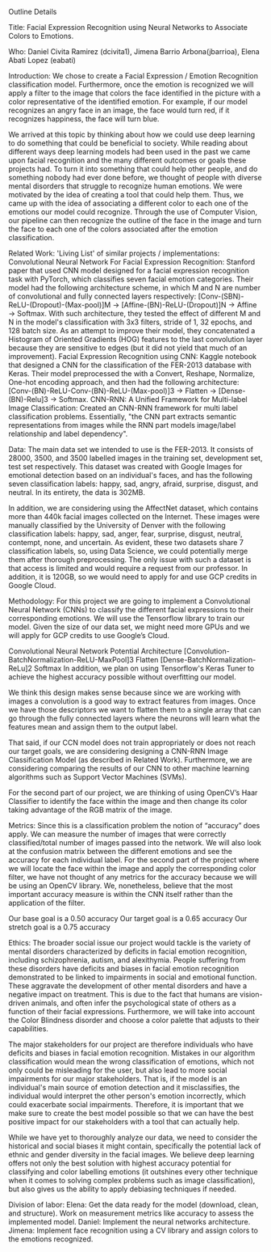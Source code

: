Outline Details
 
Title:  Facial Expression Recognition using Neural Networks to Associate Colors to Emotions.
 
Who: Daniel Civita Ramirez (dcivita1), Jimena Barrio Arbona(jbarrioa), Elena Abati Lopez (eabati)
 
Introduction: We chose to create a Facial Expression / Emotion Recognition classification model. Furthermore, once the emotion is recognized we will apply a filter to the image that colors the face identified in the picture with a color representative of the identified emotion. For example, if our model recognizes an angry face in an image, the face would turn red, if it recognizes happiness, the face will turn blue.
 
We arrived at this topic by thinking about how we could use deep learning to do something that could be beneficial to society. While reading about different ways deep learning models had been used in the past we came upon facial recognition and the many different outcomes or goals these projects had. To turn it into something that could help other people, and do something nobody had ever done before, we thought of people with diverse mental disorders that struggle to recognize human emotions. We were motivated by the idea of creating a tool that could help them. Thus, we came up with the idea of associating a different color to each one of the emotions our model could recognize. Through the use of Computer Vision, our pipeline can then recognize the outline of the face in the image and turn the face to each one of the colors associated after the emotion classification.
 
Related Work: 'Living List' of similar projects / implementations:
Convolutional Neural Network For Facial Expression Recognition: Stanford paper that used CNN model designed for a facial expression recognition task with PyTorch, which classifies seven facial emotion categories. Their model had the following architecture scheme, in which M and N are number of convolutional and fully connected layers respectively: [Conv-(SBN)-ReLU-(Dropout)-(Max-pool)]M → [Affine-(BN)-ReLU-(Dropout)]N →  Affine →  Softmax. With such architecture, they tested the effect of different M and N in the model's classification with 3x3 filters, stride of 1, 32 epochs, and 128 batch size. As an attempt to improve their model, they concatenated a Histogram of Oriented Gradients (HOG) features to the last convolution layer because they are sensitive to edges (but it did not yield that much of an improvement). 
Facial Expression Recognition using CNN: Kaggle notebook that designed a CNN for the classification of the FER-2013 database with Keras. Their model preprocessed the with a Convert, Reshape, Normalize, One-hot encoding approach, and then had the following architecture: [Conv-(BN)-ReLU-Conv-(BN)-ReLU-(Max-pool)]3 → Flatten → [Dense-(BN)-Relu]3 → Softmax.
CNN-RNN: A Unified Framework for Multi-label Image Classification: Created an CNN-RNN framework for multi label classification problems. Essentially, "the CNN part extracts semantic representations from images while the RNN part models image/label relationship and label dependency".

Data: The main data set we intended to use is the FER-2013. It consists of 28000, 3500, and 3500 labelled images in the training set, development set, test set respectively. This dataset was created with Google Images for emotional detection based on an individual's faces, and has the following seven classification labels: happy, sad, angry, afraid, surprise, disgust, and neutral. In its entirety, the data is 302MB. 
 
In addition, we are considering using the AffectNet dataset, which contains more than 440k facial images collected on the Internet. These images were manually classified by the University of Denver with the following classification labels: happy, sad, anger, fear, surprise, disgust, neutral, contempt, none, and uncertain. As evident, these two datasets share 7 classification labels, so, using Data Science, we could potentially merge them after thorough preprocessing. The only issue with such a dataset is that access is limited and would require a request from our professor. In addition, it is 120GB, so we would need to apply for and use GCP credits in Google Cloud.
 
Methodology: For this project we are going to implement a Convolutional Neural Network (CNNs) to classify the different facial expressions to their corresponding emotions. We will use the Tensorflow library to train our model. Given the size of our data set, we might need more GPUs and we will apply for GCP credits to use Google’s Cloud. 
 
Convolutional Neural Network Potential Architecture
[Convolution-BatchNormalization-ReLU-MaxPool]3
Flatten
[Dense-BatchNormalization-ReLu]2
Softmax
In addition, we plan on using Tensorflow's Keras Tuner to achieve the highest accuracy possible without overfitting our model.
 
We think this design makes sense because since we are working with images a convolution is a good way to extract features from images. Once we have those descriptors we want to flatten them to a single array that can go through the fully connected layers where the neurons will learn what the features mean and assign them to the output label. 
 
That said, if our CCN model does not train appropriately or does not reach our target goals, we are considering designing a CNN-RNN Image Classification Model (as described in Related Work). Furthermore, we are considering comparing the results of our CNN to other machine learning algorithms such as Support Vector Machines (SVMs). 
 
For the second part of our project, we are thinking of using OpenCV’s Haar Classifier to identify the face within the image and then change its color taking advantage of the RGB matrix of the image.
 
Metrics: Since this is a classification problem the notion of “accuracy” does apply. We can measure the number of images that were correctly classified/total number of images passed into the network. We will also look at the confusion matrix between the different emotions and see the accuracy for each individual label. For the second part of the project where we will locate the face within the image and apply the corresponding color filter, we have not thought of any metrics for the accuracy because we will be using an OpenCV library. We, nonetheless, believe that the most important accuracy measure is within the CNN itself rather than the application of the filter. 
 
Our base goal is a 0.50 accuracy
Our target goal is a 0.65 accuracy
Our stretch goal is a 0.75 accuracy
 
Ethics: The broader social issue our project would tackle is the variety of mental disorders characterized by deficits in facial emotion recognition, including schizophrenia, autism, and alexithymia. People suffering from these disorders have deficits and biases in facial emotion recognition demonstrated to be linked to impairments in social and emotional function. These aggravate the development of other mental disorders and have a negative impact on treatment. This is due to the fact that humans are vision-driven animals, and often infer the psychological state of others as a function of their facial expressions. Furthermore, we will take into account the Color Blindness disorder and choose a color palette that adjusts to their capabilities.
 
The major stakeholders for our project are therefore individuals who have deficits and biases in facial emotion recognition. Mistakes in our algorithm classification would mean the wrong classification of emotions, which not only could be misleading for the user, but also lead to more social impairments for our major stakeholders. That is, if the model is an individual's main source of emotion detection and it misclassifies, the individual would interpret the other person's emotion incorrectly, which could exacerbate social impairments. Therefore, it is important that we make sure to create the best model possible so that we can have the best positive impact for our stakeholders with a tool that can actually help.
 
While we have yet to thoroughly analyze our data, we need to consider the historical and social biases it might contain, specifically the potential lack of ethnic and gender diversity in the facial images. We believe deep learning offers not only the best solution with highest accuracy potential for classifying and color labelling emotions (it outshines every other technique when it comes to solving complex problems such as image classification), but also gives us the ability to apply debiasing techniques if needed.
 
Division of labor:
Elena: Get the data ready for the model (download, clean, and structure). Work on measurement metrics like accuracy to assess the implemented model. 
Daniel: Implement the neural networks architecture.
Jimena: Implement face recognition using a CV library and assign colors to the emotions recognized.


